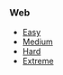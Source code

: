 ### Web
* [Easy](https://github.com/Samwise74/Writeups/tree/master/misc-JROTCctf-2020/web/easy)
* [Medium](https://github.com/Samwise74/Writeups/tree/master/misc-JROTCctf-2020/web/medium)
* [Hard](https://github.com/Samwise74/Writeups/tree/master/misc-JROTCctf-2020/web/hard)
* [Extreme](https://github.com/Samwise74/Writeups/tree/master/misc-JROTCctf-2020/web/extreme)
